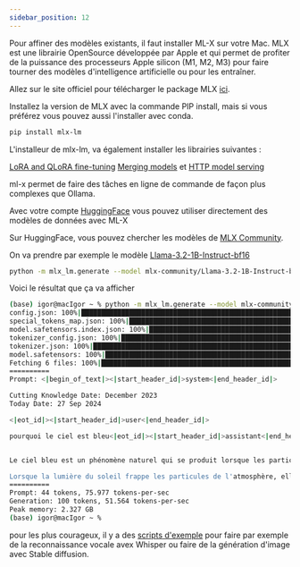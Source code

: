 ```yaml
---
sidebar_position: 12
---
```

Pour affiner des modèles existants, il faut installer ML-X sur votre Mac.
MLX est une librairie OpenSource développée par Apple et qui permet de profiter de la puissance des processeurs Apple silicon (M1, M2, M3) pour faire tourner des modèles d'intelligence artificielle ou pour les entraîner.


Allez sur le site officiel pour télécharger le package MLX [ici](https://pypi.org/project/mlx-lm/).

Installez la version de MLX avec la commande PIP install, mais si vous préférez vous pouvez aussi l'installer avec conda.

```bash
pip install mlx-lm
```

L'installeur de mlx-lm, va également installer les librairies suivantes :

[LoRA and QLoRA fine-tuning](https://github.com/ml-explore/mlx-examples/blob/main/llms/mlx_lm/LORA.md)
[Merging models](https://github.com/ml-explore/mlx-examples/blob/main/llms/mlx_lm/MERGE.md)
et [HTTP model serving](https://github.com/ml-explore/mlx-examples/blob/main/llms/mlx_lm/SERVER.md)

ml-x permet de faire des tâches en ligne de commande de façon plus complexes que Ollama.

Avec votre compte [HuggingFace](https://www.manuel.fr/docs/use/outils/Hugging%20Face%20CLI) vous pouvez utiliser directement des modèles de données avec ML-X

Sur HuggingFace, vous pouvez chercher les modèles de [MLX Community](https://huggingface.co/mlx-community).

On va prendre par exemple le modèle [Llama-3.2-1B-Instruct-bf16](https://huggingface.co/mlx-community/Llama-3.2-1B-Instruct-bf16)

```bash
python -m mlx_lm.generate --model mlx-community/Llama-3.2-1B-Instruct-bf16 --prompt "pourquoi le ciel est bleu"
```

Voici le résultat que ça va afficher

```bash
(base) igor@macIgor ~ % python -m mlx_lm.generate --model mlx-community/Llama-3.2-1B-Instruct-bf16 --prompt "pourquoi le ciel est bleu"
config.json: 100%|██████████████████████████████████████████████████████████████████████████████████| 968/968 [00:00<00:00, 9.29MB/s]
special_tokens_map.json: 100%|██████████████████████████████████████████████████████████████████████| 296/296 [00:00<00:00, 2.48MB/s]
model.safetensors.index.json: 100%|█████████████████████████████████████████████████████████████| 10.4k/10.4k [00:00<00:00, 33.3MB/s]
tokenizer_config.json: 100%|█████████████████████████████████████████████████████████████████████| 54.5k/54.5k [00:00<00:00, 641kB/s]
tokenizer.json: 100%|███████████████████████████████████████████████████████████████████████████| 9.09M/9.09M [00:04<00:00, 1.86MB/s]
model.safetensors: 100%|████████████████████████████████████████████████████████████████████████| 2.47G/2.47G [08:00<00:00, 5.15MB/s]
Fetching 6 files: 100%|████████████████████████████████████████████████████████████████████████████████| 6/6 [08:01<00:00, 80.18s/it]
==========
Prompt: <|begin_of_text|><|start_header_id|>system<|end_header_id|>

Cutting Knowledge Date: December 2023
Today Date: 27 Sep 2024

<|eot_id|><|start_header_id|>user<|end_header_id|>

pourquoi le ciel est bleu<|eot_id|><|start_header_id|>assistant<|end_header_id|>


Le ciel bleu est un phénomène naturel qui se produit lorsque les particules de l'atmosphère, comme les gaz et les poussières, sont absorbées par la lumière du soleil et réfléchies, créant ainsi un effect de couleur bleue. Voici une explication plus détaillée :

Lorsque la lumière du soleil frappe les particules de l'atmosphère, elles interagissent
==========
Prompt: 44 tokens, 75.977 tokens-per-sec
Generation: 100 tokens, 51.564 tokens-per-sec
Peak memory: 2.327 GB
(base) igor@macIgor ~ % 
```

pour les plus courageux, il y a des [scripts d'exemple](https://github.com/ml-explore/mlx-examples) pour faire par exemple de la reconnaissance vocale avex Whisper ou faire de la génération d'image avec Stable diffusion.

